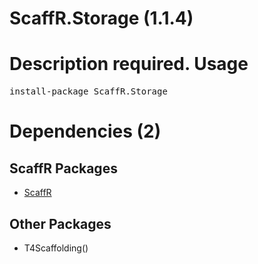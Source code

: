 ﻿ScaffR.Storage (1.1.4)
======
Description required.
Usage
======
<pre>install-package ScaffR.Storage</pre>
Dependencies (2)
=====

ScaffR Packages
------
* [ScaffR](https://github.com/wcpro/ScaffR/tree/master/src/ScaffR)

Other Packages
------
* T4Scaffolding()
